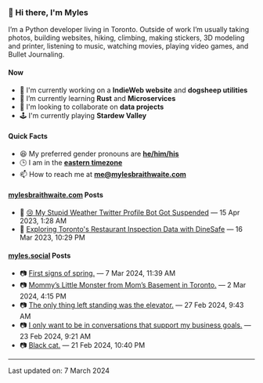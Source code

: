 ### 👋 Hi there, I'm Myles

I’m a Python developer living in Toronto. Outside of work I’m usually taking photos, building websites, hiking, climbing, making stickers, 3D modeling and printer, listening to music, watching movies, playing video games, and Bullet Journaling.

#### Now

-   🔭 I'm currently working on a **IndieWeb website** and **dogsheep utilities**
-   🌱 I’m currently learning **Rust** and **Microservices**
-   👯 I'm looking to collaborate on **data projects**
-   🕹️ I'm currently playing **Stardew Valley**

#### Quick Facts

-   😆 My preferred gender pronouns are **[he/him/his](https://www.mypronouns.org/he-him)**
-   🕒 I am in the **[eastern timezone](https://time.is/Toronto)**
-   📫 How to reach me at **[me@mylesbraithwaite.com](mailto:me@mylesbraithwaite.com)**

<!--
-   🤔 I’m looking for help with ...
-   💬 Ask me about ...
-   ⚡ Fun fact: ...
-->

#### [mylesbraithwaite.com](https://mylesbraithwaite.com/) Posts
<!-- START: BLOG_POSTS -->
-   📝 [😢 My Stupid Weather Twitter Profile Bot Got Suspended](https://mylesbraithwaite.com/my-stupid-weather-twitter-profile-bot-got-suspended) — 15 Apr 2023, 1:28 AM
-   📝 [Exploring Toronto's Restaurant Inspection Data with DineSafe](https://mylesbraithwaite.com/exploring-torontos-restaurant-inspection-data-with-dinesafe) — 16 Mar 2023, 10:29 PM
<!-- END: BLOG_POSTS -->


#### [myles.social](https://myles.social/) Posts
<!-- START: MICROBLOG_POSTS -->
-   📷 [First signs of spring.](https://myles.social/2024/03/07/first-signs-of.html) — 7 Mar 2024, 11:39 AM
-   📷 [Mommy’s Little Monster from Mom’s Basement in Toronto.](https://myles.social/2024/03/02/mommys-little-monster.html) — 2 Mar 2024, 4:15 PM
-   📷 [The only thing left standing was the elevator.](https://myles.social/2024/02/27/the-only-thing.html) — 27 Feb 2024, 9:43 AM
-   📷 [I only want to be in conversations that support my business goals.](https://myles.social/2024/02/23/i-only-want.html) — 23 Feb 2024, 9:21 AM
-   📷 [Black cat.](https://myles.social/2024/02/21/black-cat.html) — 21 Feb 2024, 10:40 PM
<!-- END: MICROBLOG_POSTS -->

---

<!-- START: LAST_UPDATED_AT -->
Last updated on: 7 March 2024
<!-- END: LAST_UPDATED_AT -->
